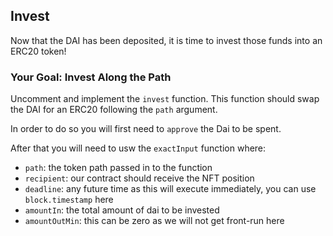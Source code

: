 ## Invest

Now that the DAI has been deposited, it is time to invest those funds into an ERC20 token! 

### <emoji id="checkered_flag"> Your Goal: Invest Along the Path

Uncomment and implement the `invest` function. This function should swap the DAI for an ERC20 following the `path` argument. 

In order to do so you will first need to `approve` the Dai to be spent. 

After that you will need to usw the `exactInput` function where:

- `path`: the token path passed in to the function
- `recipient`: our contract should receive the NFT position
- `deadline`: any future time as this will execute immediately, you can use `block.timestamp` here
- `amountIn`: the total amount of dai to be invested
- `amountOutMin`: this can be zero as we will not get front-run here
